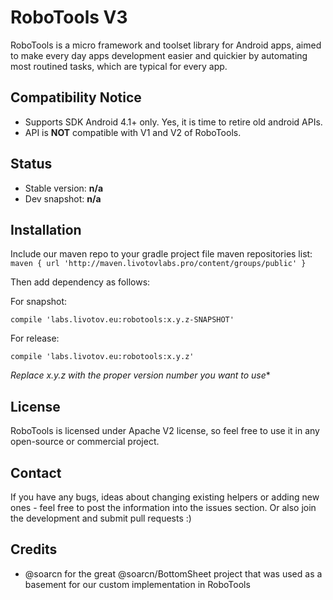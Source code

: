 RoboTools V3
===

RoboTools is a micro framework and toolset library for Android apps, aimed to make every day apps
development easier and quickier by automating most routined tasks, which are typical for every app.


Compatibility Notice
---

- Supports SDK Android 4.1+ only. Yes, it is time to retire old android APIs.
- API is **NOT** compatible with V1 and V2 of RoboTools.


Status
---

- Stable version: **n/a**
- Dev snapshot: **n/a**


Installation
------------

Include our maven repo to your gradle project file maven repositories list:
``
    maven { url 'http://maven.livotovlabs.pro/content/groups/public' }
``

Then add dependency as follows:

For snapshot:

``
    compile 'labs.livotov.eu:robotools:x.y.z-SNAPSHOT'
``

For release:

``
    compile 'labs.livotov.eu:robotools:x.y.z'
``

*Replace x.y.z with the proper version number you want to use**


License
-------
RoboTools is licensed under Apache V2 license, so feel free to use it in any open-source or commercial project.


Contact
-------
If you have any bugs, ideas about changing existing helpers or adding new ones - feel free to post the information into the issues section. Or also join the development and submit pull requests :)


Credits
---

- @soarcn for the great @soarcn/BottomSheet project that was used as a basement for our custom implementation in RoboTools
